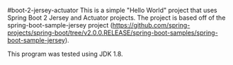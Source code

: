 #boot-2-jersey-actuator
This is a simple "Hello World" project that uses Spring Boot 2 Jersey and Actuator projects.  The project is based off
of the spring-boot-sample-jersey project 
(https://github.com/spring-projects/spring-boot/tree/v2.0.0.RELEASE/spring-boot-samples/spring-boot-sample-jersey).

This program was tested using JDK 1.8.